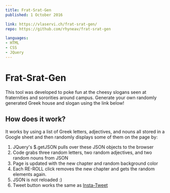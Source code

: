 ```yaml
---
title: Frat-Srat-Gen
published: 1 October 2016

link: https://vlaservi.ch/frat-srat-gen/
repo: https://github.com/rhyneav/frat-srat-gen

languages:
- HTML
- CSS
- JQuery
---
```


# Frat-Srat-Gen

This tool was developed to poke fun at the cheesy slogans seen at fraternities and sororities around campus. Generate your own randomly generated Greek house and slogan using the link below!

## How does it work?

It works by using a list of Greek letters, adjectives, and nouns all stored in a Google sheet and then randomly displays some of them on the page by: 

1. JQuery's $.getJSON pulls over these JSON objects to the browser
2. Code grabs three random letters, two random adjectives, and two random nouns from JSON
3. Page is updated with the new chapter and random background color
4. Each RE-ROLL click removes the new chapter and gets the random elements again.
5. JSON is not reloaded :)
6. Tweet button works the same as [Insta-Tweet](/side/insta-tweet/)